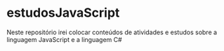 # estudosJavaScript
Neste repositório irei colocar conteúdos de atividades e estudos sobre a linguagem JavaScript e a linguagem C#
